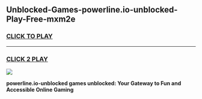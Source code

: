 
## Unblocked-Games-powerline.io-unblocked-Play-Free-mxm2e
<h3>
<a href="https://premium76.site?title=powerline.io-unblocked&ref=23A">CLICK TO PLAY</a></h3>
<hr>

<h3>
<a href="https://premium76.site?title=powerline.io-unblocked&ref=23A">CLICK 2 PLAY</a>
  
</h3>

<a href="https://premium76.site?title=powerline.io-unblocked&ref=23A"><img src="https://clearcache.store/games.png"></a>


**powerline.io-unblocked games unblocked: Your Gateway to Fun and Accessible Online Gaming**

